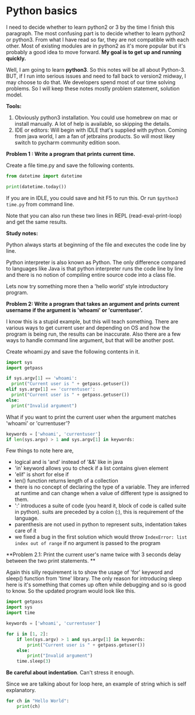 # Python basics

I need to decide whether to learn python2 or 3 by the time I finish this paragraph. The most confusing part is to decide whether to learn python2 or python3. From what I have read so far, they are not compatible with each other. Most of existing modules are in python2 as it's more popular but it's probably a good idea to move forward. **My goal is to get up and running quickly.**

Well, I am going to learn **python3**. So this notes will be all about Python-3. BUT, if I run into serious issues and need to fall back to version2 midway, I may choose to do that. We developers spend most of our time solving problems. So I will keep these notes mostly problem statement, solution model.

**Tools:**

1. Obviously python3 installation. You could use homebrew on mac or install manually. A lot of help is available, so skipping the details.
2. IDE or editors: Will begin with IDLE that's supplied with python. Coming from java world, I am a fan of jetbrains products. So will most likey switch to pycharm community edition soon.

**Problem 1 : Write a program that prints current time.**

Create a file time.py and save the following contents.

```py
from datetime import datetime

print(datetime.today())
```

If you are in IDLE, you could save and hit F5 to run this. Or run `$python3 time.py` from command line.

Note that you can also run these two lines in REPL \(read-eval-print-loop\) and get the same results.

**Study notes:**

Python always starts at beginning of the file and executes the code line by line.

Python interpreter is also known as Python. The only difference compared to languages like Java is that python interpreter runs the code line by line and there is no notion of compiling entire source code into a class file.

Lets now try something more then a 'hello world' style introductory program.

**Problem 2: Write a program that takes an argument and prints current username if the argument is 'whoami' or 'currentuser'.**

I know this is a stupid example, but this will teach something. There are various ways to get current user and depending on OS and how the program is being run, the results can be inaccurate. Also there are a few ways to handle command line  argument, but that will be another post.

Create whoami.py and save the following contents in it.

```py
import sys
import getpass

if sys.argv[1] == 'whoami':
  print("Current user is " + getpass.getuser())
elif sys.argv[1] == 'currentuser':
  print("Current user is " + getpass.getuser())
else:
  print("Invalid argument")
```

What if you want to print the current user when the argument matches 'whoami' or 'currentuser'?

```py
keywords = ['whoami', 'currentuser']
if len(sys.argv) > 1 and sys.argv[1] in keywords:
```

Few things to note here are,

* logical and is 'and' instead of '&&' like in java
* 'in' keyword allows you to check if a list contains given element
* 'elif' is short for else if
* len\(\) function returns length of a collection
* there is no concept of declaring the type of a variable. They are inferred at runtime and can change when a value of different type is assigned to them.
* ':' introduces a suite of code \(you heard it, block of code is called suite in python\). suits are preceded by a colon \(:\), this is requirement of the language.
* parenthesis are not used in python to represent suits, indentation takes care of it
* we fixed a bug in the first solution which would throw `IndexError: list index out of range` if no argument is passed to the program

**Problem 2.1: Print the current user's name twice with 3 seconds delay between the two print statements. **

Again this silly requirement is to show the usage of 'for' keyword and sleep\(\) function from 'time' library. The only reason for introducing sleep here is it's something that comes up often while debugging and so is good to know. So the updated program would look like this.

```py
import getpass
import sys
import time

keywords = ['whoami', 'currentuser']

for i in [1, 2]:
    if len(sys.argv) > 1 and sys.argv[1] in keywords:
        print("Current user is " + getpass.getuser())
    else:
        print("Invalid argument")
    time.sleep(3)
```

**Be careful about indentation**. Can't stress it enough.

Since we are talking about for loop here, an example of string which is self explanatory.

```py
for ch in "Hello World":
    print(ch)
```




